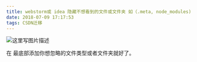 ```yaml
---
title: webstorm或 idea 隐藏不想看到的文件或文件夹 如（.meta, node_modules)
date: 2018-07-09 17:17:53
tags: CSDN迁移
---
```

  ![这里写图片描述](/20180709171635547.png)

 在 最底部添加你想忽略的文件类型或者文件夹就好了。

   
  